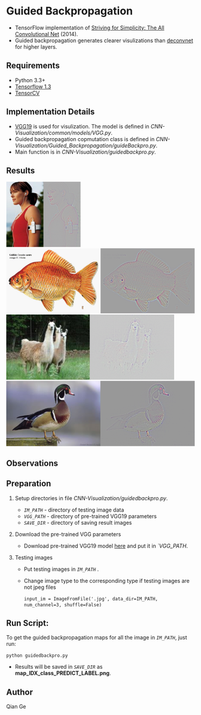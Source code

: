 # Guided Backpropagation

- TensorFlow implementation of [Striving for Simplicity: The All Convolutional Net](https://arxiv.org/abs/1412.6806) (2014).
- Guided backpropagation generates clearer visulizations than [deconvnet](https://arxiv.org/abs/1311.2901) for higher layers.


## Requirements
- Python 3.3+
- [Tensorflow 1.3](https://www.tensorflow.org/)
- [TensorCV](https://github.com/conan7882/DeepVision-tensorflow) 

## Implementation Details

<!--- For MNIST dataset, a CNN with three convolutional layers followed by a global average pooling layer is used.-->

- [VGG19](https://arxiv.org/abs/1409.1556) is used for visulization. The model is defined in *CNN-Visualization/common/models/VGG.py*.
- Guided backpropagation copmutation class is defined in *CNN-Visualization/Guided_Backpropagation/guideBackpro.py*.
- Main function is in *CNN-Visualization/guidedbackpro.py*.


## Results
<div align='left'>
  <img src='figs/gbp2.png' height='174px'>
  <img src='figs/gbp1.png' height="174px">
  <img src='figs/gbp3.png' height="174px">
  <img src='figs/gbp4.png' height='174px'>
</div>

## Observations

## Preparation

1. Setup directories in file *CNN-Visualization/guidedbackpro.py*. 
  
    - *`IM_PATH`* - directory of testing image data
    - *`VGG_PATH`* - directory of pre-trained VGG19 parameters
    - *`SAVE_DIR`* - directory of saving result images
   
2. Download the pre-trained VGG parameters
       
    - Download pre-trained VGG19 model [here](https://github.com/machrisaa/tensorflow-vgg#tensorflow-vgg16-and-vgg19) and put it in *`VGG_PATH*.
         
       
3. Testing images
 
    - Put testing images in *`IM_PATH`* .
    - Change image type to the corresponding type if testing images are not jpeg files
    
      ```
      input_im = ImageFromFile('.jpg', data_dir=IM_PATH, num_channel=3, shuffle=False)
      ```
       

## Run Script:

To get the guided backpropagation maps for all the image in *`IM_PATH`*, just run:

```
python guidedbackpro.py
```	

- Results will be saved in *`SAVE_DIR`* as **map_IDX_class_PREDICT_LABEL.png**.   


## Author
Qian Ge


	
	





 
